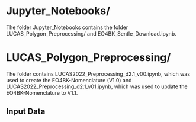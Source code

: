 # Jupyter_Notebooks/

The folder Jupyter_Notebooks contains the folder LUCAS_Polygon_Preprocessing/ and EO4BK_Sentle_Download.ipynb.

# LUCAS_Polygon_Preprocessing/

The folder contains LUCAS2022_Preprocessing_d2.1_v00.ipynb, which was used to create the EO4BK-Nomenclature (V1.0) and LUCAS2022_Preprocessing_d2.1_v01.ipynb, which was used to update the EO4BK-Nomenclature to V1.1. 

## Input Data


